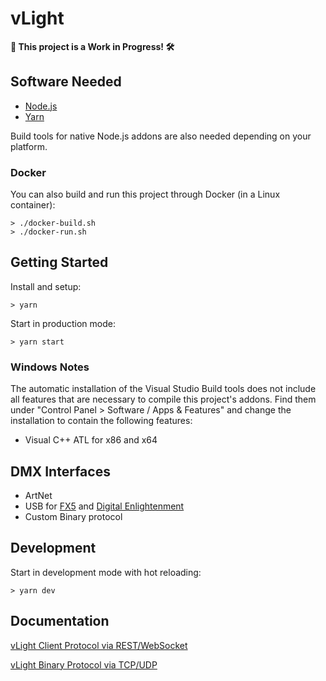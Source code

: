 # vLight

**🚧 This project is a Work in Progress! 🛠️**

## Software Needed

- [Node.js](https://nodejs.org/en/)
- [Yarn](https://yarnpkg.com/lang/en/)

Build tools for native Node.js addons are also needed depending on your platform.

### Docker

You can also build and run this project through Docker (in a Linux container):

```
> ./docker-build.sh
> ./docker-run.sh
```

## Getting Started

Install and setup:

```shellscript
> yarn
```

Start in production mode:

```shellscript
> yarn start
```

### Windows Notes

The automatic installation of the Visual Studio Build tools does not include all features that are necessary to compile this project's addons. Find them under "Control Panel > Software / Apps & Features" and change the installation to contain the following features:

- Visual C++ ATL for x86 and x64

## DMX Interfaces

- ArtNet
- USB for [FX5](https://fx5.de/) and [Digital Enlightenment](http://www.digital-enlightenment.de/)
- Custom Binary protocol

## Development

Start in development mode with hot reloading:

```shellscript
> yarn dev
```

## Documentation

[vLight Client Protocol via REST/WebSocket](./backend/src/services/api/README.md)

[vLight Binary Protocol via TCP/UDP](./backend/src/devices/vlight/README.md)
